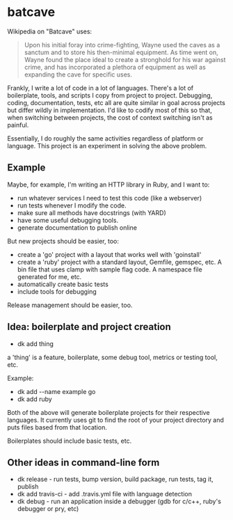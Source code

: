 # batcave

Wikipedia on "Batcave" uses:

> Upon his initial foray into crime-fighting, Wayne used the caves as a sanctum
> and to store his then-minimal equipment. As time went on, Wayne found the place
> ideal to create a stronghold for his war against crime, and has incorporated a
> plethora of equipment as well as expanding the cave for specific uses.

Frankly, I write a lot of code in a lot of languages. There's a lot of
boilerplate, tools, and scripts I copy from project to project. Debugging,
coding, documentation, tests, etc all are quite similar in goal across projects
but differ wildly in implementation. I'd like to codify most of this so that,
when switching between projects, the cost of context switching isn't as painful.

Essentially, I do roughly the same activities regardless of platform or language.
This project is an experiment in solving the above problem.

## Example

Maybe, for example, I'm writing an HTTP library in Ruby, and I want to:

* run whatever services I need to test this code (like a webserver)
* run tests whenever I modify the code.
* make sure all methods have docstrings (with YARD)
* have some useful debugging tools.
* generate documentation to publish online

But new projects should be easier, too:

* create a 'go' project with a layout that works well with 'goinstall'
* create a 'ruby' project with a standard layout, Gemfile, gemspec, etc. A bin
  file that uses clamp with sample flag code. A namespace file generated for
  me, etc.
* automatically create basic tests
* include tools for debugging

Release management should be easier, too. 

## Idea: boilerplate and project creation

* dk add thing

a 'thing' is a feature, boilerplate, some debug tool, metrics or testing tool, etc.

Example:

* dk add --name example go
* dk add ruby

Both of the above will generate boilerplate projects for their respective
languages. It currently uses git to find the root of your project directory
and puts files based from that location.

Boilerplates should include basic tests, etc.

## Other ideas in command-line form

* dk release - run tests, bump version, build package, run tests, tag it, publish
* dk add travis-ci - add .travis.yml file with language detection
* dk debug - run an application inside a debugger (gdb for c/c++, ruby's debugger or pry, etc)
